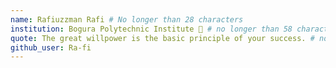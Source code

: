```yaml
---
name: Rafiuzzman Rafi # No longer than 28 characters
institution: Bogura Polytechnic Institute 🚩 # no longer than 58 characters
quote: The great willpower is the basic principle of your success. # no longer than 100 characters, avoid using quotes(") to guarantee the format remains the same.
github_user: Ra-fi
---
```

